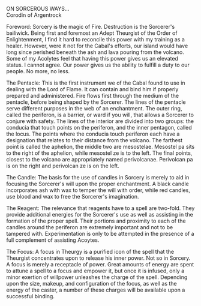 ON SORCEROUS WAYS...  
Corodin of Argentrock  
  
Foreword: Sorcery is the magic of Fire. Destruction is the Sorcerer's bailiwick. Being first and foremost an Adept Theurgist of the Order of Enlightenment, I find it hard to reconcile this power with my training as a healer. However, were it not for the Cabal's efforts, our island would have long since perished beneath the ash and lava pouring from the volcano. Some of my Acolytes feel that having this power gives us an elevated status. I cannot agree. Our power gives us the ability to fulfill a duty to our people. No more, no less.  
  
The Pentacle: This is the first instrument we of the Cabal found to use in dealing with the Lord of Flame. It can contain and bind him if properly prepared and administered. Fire flows first through the medium of the pentacle, before being shaped by the Sorcerer. The lines of the pentacle serve different purposes in the web of an enchantment. The outer ring, called the periferon, is a barrier, or ward if you will, that allows a Sorcerer to conjure with safety. The lines of the interior are divided into two groups: the conducia that touch points on the periferon, and the inner pentagon, called the locus. The points where the conducia touch periferon each have a designation that relates to their distance from the volcano. The farthest point is called the aphelion, the middle two are mesostelae. Mesostel pa sits to the right of the aphelion, while mesostel ze is to the left. The final points, closest to the volcano are appropriately named perivolcanae. Perivolcan pa is on the right and perivolcan ze is on the left.  
  
The Candle: The basis for the use of candles in Sorcery is merely to aid in focusing the Sorcerer's will upon the proper enchantment. A black candle incorporates ash with wax to temper the will with order, while red candles, use blood and wax to free the Sorcerer's imagination.  
  
The Reagent: The relevance that reagents have to a spell are two-fold. They provide additional energies for the Sorcerer's use as well as assisting in the formation of the proper spell. Their portions and proximity to each of the candles around the periferon are extremely important and not to be tampered with. Experimentation is only to be attempted in the presence of a full complement of assisting Acoytes.  
  
The Focus: A focus in Theurgy is a purified icon of the spell that the Theurgist concentrates upon to release his inner power. Not so in Sorcery. A focus is merely a receptacle of power. Great amounts of energy are spent to attune a spell to a focus and empower it, but once it is infused, only a minor exertion of willpower unleashes the charge of the spell. Depending upon the size, makeup, and configuration of the focus, as well as the energy of the caster, a number of these charges will be available upon a successful binding.